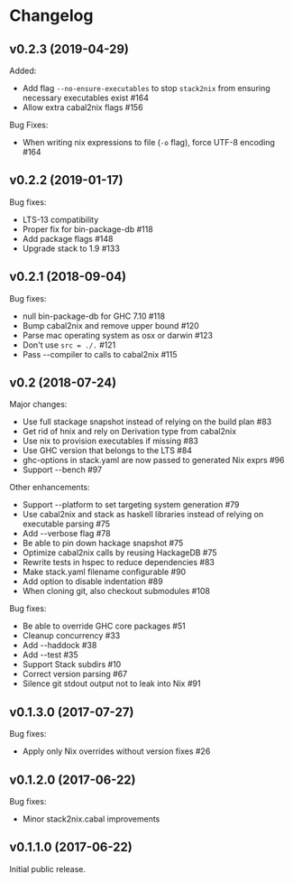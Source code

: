 # Changelog

## v0.2.3 (2019-04-29)

Added:

- Add flag `--no-ensure-executables` to stop `stack2nix` from ensuring
  necessary executables exist #164
- Allow extra cabal2nix flags #156

Bug Fixes:

- When writing nix expressions to file (`-o` flag), force UTF-8 encoding #164

## v0.2.2 (2019-01-17)

Bug fixes:

- LTS-13 compatibility
- Proper fix for bin-package-db #118
- Add package flags #148
- Upgrade stack to 1.9 #133

## v0.2.1 (2018-09-04)

Bug fixes:

- null bin-package-db for GHC 7.10 #118
- Bump cabal2nix and remove upper bound #120
- Parse mac operating system as osx or darwin #123
- Don't use `src = ./.` #121
- Pass --compiler to calls to cabal2nix #115

## v0.2 (2018-07-24)

Major changes:

- Use full stackage snapshot instead of relying on the build plan #83
- Get rid of hnix and rely on Derivation type from cabal2nix
- Use nix to provision executables if missing #83
- Use GHC version that belongs to the LTS #84
- ghc-options in stack.yaml are now passed to generated Nix exprs #96
- Support --bench #97

Other enhancements:

- Support --platform to set targeting system generation #79
- Use cabal2nix and stack as haskell libraries instead of relying on executable parsing #75
- Add --verbose flag #78
- Be able to pin down hackage snapshot #75
- Optimize cabal2nix calls by reusing HackageDB #75
- Rewrite tests in hspec to reduce dependencies #83
- Make stack.yaml filename configurable #90
- Add option to disable indentation #89
- When cloning git, also checkout submodules #108

Bug fixes:

- Be able to override GHC core packages #51
- Cleanup concurrency #33
- Add --haddock #38
- Add --test #35
- Support Stack subdirs #10
- Correct version parsing #67
- Silence git stdout output not to leak into Nix #91

## v0.1.3.0 (2017-07-27)

Bug fixes:

- Apply only Nix overrides without version fixes #26

## v0.1.2.0 (2017-06-22)

Bug fixes:

- Minor stack2nix.cabal improvements

## v0.1.1.0 (2017-06-22)

Initial public release.
